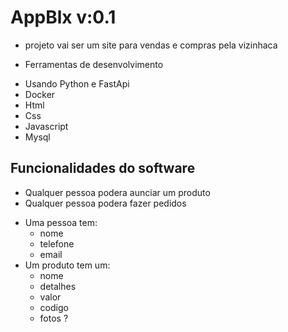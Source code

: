 # AppBlx v:0.1
  - projeto vai ser um site para vendas e compras pela vizinhaca
  * Ferramentas de  desenvolvimento
  - Usando Python e FastApi
  - Docker
  - Html
  - Css
  - Javascript
  - Mysql
## Funcionalidades do software
  - Qualquer pessoa podera aunciar um produto
  - Qualquer pessoa podera fazer pedidos
  * Uma pessoa tem: 
    - nome
    - telefone
    - email
  * Um produto tem um:  
    - nome
    - detalhes
    - valor
    - codigo
    - fotos ?

